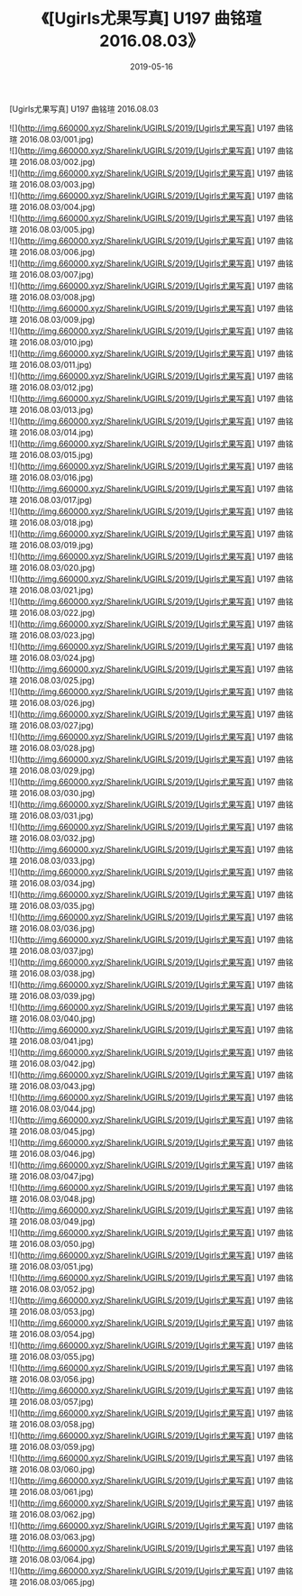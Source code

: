 ﻿---
layout: post
title:  《[Ugirls尤果写真] U197 曲铭瑄 2016.08.03》
date:   2019-05-16
img: http://img.660000.xyz/Sharelink/UGIRLS/2019/[Ugirls尤果写真] U197 曲铭瑄 2016.08.03/000.jpg
categories: [美女, 清纯, 唯美]
---

[Ugirls尤果写真] U197 曲铭瑄 2016.08.03

 ![](http://img.660000.xyz/Sharelink/UGIRLS/2019/[Ugirls尤果写真] U197 曲铭瑄 2016.08.03/001.jpg) <br>![](http://img.660000.xyz/Sharelink/UGIRLS/2019/[Ugirls尤果写真] U197 曲铭瑄 2016.08.03/002.jpg) <br>![](http://img.660000.xyz/Sharelink/UGIRLS/2019/[Ugirls尤果写真] U197 曲铭瑄 2016.08.03/003.jpg) <br>![](http://img.660000.xyz/Sharelink/UGIRLS/2019/[Ugirls尤果写真] U197 曲铭瑄 2016.08.03/004.jpg) <br>![](http://img.660000.xyz/Sharelink/UGIRLS/2019/[Ugirls尤果写真] U197 曲铭瑄 2016.08.03/005.jpg) <br>![](http://img.660000.xyz/Sharelink/UGIRLS/2019/[Ugirls尤果写真] U197 曲铭瑄 2016.08.03/006.jpg) <br>![](http://img.660000.xyz/Sharelink/UGIRLS/2019/[Ugirls尤果写真] U197 曲铭瑄 2016.08.03/007.jpg) <br>![](http://img.660000.xyz/Sharelink/UGIRLS/2019/[Ugirls尤果写真] U197 曲铭瑄 2016.08.03/008.jpg) <br>![](http://img.660000.xyz/Sharelink/UGIRLS/2019/[Ugirls尤果写真] U197 曲铭瑄 2016.08.03/009.jpg) <br>![](http://img.660000.xyz/Sharelink/UGIRLS/2019/[Ugirls尤果写真] U197 曲铭瑄 2016.08.03/010.jpg) <br>![](http://img.660000.xyz/Sharelink/UGIRLS/2019/[Ugirls尤果写真] U197 曲铭瑄 2016.08.03/011.jpg) <br>![](http://img.660000.xyz/Sharelink/UGIRLS/2019/[Ugirls尤果写真] U197 曲铭瑄 2016.08.03/012.jpg) <br>![](http://img.660000.xyz/Sharelink/UGIRLS/2019/[Ugirls尤果写真] U197 曲铭瑄 2016.08.03/013.jpg) <br>![](http://img.660000.xyz/Sharelink/UGIRLS/2019/[Ugirls尤果写真] U197 曲铭瑄 2016.08.03/014.jpg) <br>![](http://img.660000.xyz/Sharelink/UGIRLS/2019/[Ugirls尤果写真] U197 曲铭瑄 2016.08.03/015.jpg) <br>![](http://img.660000.xyz/Sharelink/UGIRLS/2019/[Ugirls尤果写真] U197 曲铭瑄 2016.08.03/016.jpg) <br>![](http://img.660000.xyz/Sharelink/UGIRLS/2019/[Ugirls尤果写真] U197 曲铭瑄 2016.08.03/017.jpg) <br>![](http://img.660000.xyz/Sharelink/UGIRLS/2019/[Ugirls尤果写真] U197 曲铭瑄 2016.08.03/018.jpg) <br>![](http://img.660000.xyz/Sharelink/UGIRLS/2019/[Ugirls尤果写真] U197 曲铭瑄 2016.08.03/019.jpg) <br>![](http://img.660000.xyz/Sharelink/UGIRLS/2019/[Ugirls尤果写真] U197 曲铭瑄 2016.08.03/020.jpg) <br>![](http://img.660000.xyz/Sharelink/UGIRLS/2019/[Ugirls尤果写真] U197 曲铭瑄 2016.08.03/021.jpg) <br>![](http://img.660000.xyz/Sharelink/UGIRLS/2019/[Ugirls尤果写真] U197 曲铭瑄 2016.08.03/022.jpg) <br>![](http://img.660000.xyz/Sharelink/UGIRLS/2019/[Ugirls尤果写真] U197 曲铭瑄 2016.08.03/023.jpg) <br>![](http://img.660000.xyz/Sharelink/UGIRLS/2019/[Ugirls尤果写真] U197 曲铭瑄 2016.08.03/024.jpg) <br>![](http://img.660000.xyz/Sharelink/UGIRLS/2019/[Ugirls尤果写真] U197 曲铭瑄 2016.08.03/025.jpg) <br>![](http://img.660000.xyz/Sharelink/UGIRLS/2019/[Ugirls尤果写真] U197 曲铭瑄 2016.08.03/026.jpg) <br>![](http://img.660000.xyz/Sharelink/UGIRLS/2019/[Ugirls尤果写真] U197 曲铭瑄 2016.08.03/027.jpg) <br>![](http://img.660000.xyz/Sharelink/UGIRLS/2019/[Ugirls尤果写真] U197 曲铭瑄 2016.08.03/028.jpg) <br>![](http://img.660000.xyz/Sharelink/UGIRLS/2019/[Ugirls尤果写真] U197 曲铭瑄 2016.08.03/029.jpg) <br>![](http://img.660000.xyz/Sharelink/UGIRLS/2019/[Ugirls尤果写真] U197 曲铭瑄 2016.08.03/030.jpg) <br>![](http://img.660000.xyz/Sharelink/UGIRLS/2019/[Ugirls尤果写真] U197 曲铭瑄 2016.08.03/031.jpg) <br>![](http://img.660000.xyz/Sharelink/UGIRLS/2019/[Ugirls尤果写真] U197 曲铭瑄 2016.08.03/032.jpg) <br>![](http://img.660000.xyz/Sharelink/UGIRLS/2019/[Ugirls尤果写真] U197 曲铭瑄 2016.08.03/033.jpg) <br>![](http://img.660000.xyz/Sharelink/UGIRLS/2019/[Ugirls尤果写真] U197 曲铭瑄 2016.08.03/034.jpg) <br>![](http://img.660000.xyz/Sharelink/UGIRLS/2019/[Ugirls尤果写真] U197 曲铭瑄 2016.08.03/035.jpg) <br>![](http://img.660000.xyz/Sharelink/UGIRLS/2019/[Ugirls尤果写真] U197 曲铭瑄 2016.08.03/036.jpg) <br>![](http://img.660000.xyz/Sharelink/UGIRLS/2019/[Ugirls尤果写真] U197 曲铭瑄 2016.08.03/037.jpg) <br>![](http://img.660000.xyz/Sharelink/UGIRLS/2019/[Ugirls尤果写真] U197 曲铭瑄 2016.08.03/038.jpg) <br>![](http://img.660000.xyz/Sharelink/UGIRLS/2019/[Ugirls尤果写真] U197 曲铭瑄 2016.08.03/039.jpg) <br>![](http://img.660000.xyz/Sharelink/UGIRLS/2019/[Ugirls尤果写真] U197 曲铭瑄 2016.08.03/040.jpg) <br>![](http://img.660000.xyz/Sharelink/UGIRLS/2019/[Ugirls尤果写真] U197 曲铭瑄 2016.08.03/041.jpg) <br>![](http://img.660000.xyz/Sharelink/UGIRLS/2019/[Ugirls尤果写真] U197 曲铭瑄 2016.08.03/042.jpg) <br>![](http://img.660000.xyz/Sharelink/UGIRLS/2019/[Ugirls尤果写真] U197 曲铭瑄 2016.08.03/043.jpg) <br>![](http://img.660000.xyz/Sharelink/UGIRLS/2019/[Ugirls尤果写真] U197 曲铭瑄 2016.08.03/044.jpg) <br>![](http://img.660000.xyz/Sharelink/UGIRLS/2019/[Ugirls尤果写真] U197 曲铭瑄 2016.08.03/045.jpg) <br>![](http://img.660000.xyz/Sharelink/UGIRLS/2019/[Ugirls尤果写真] U197 曲铭瑄 2016.08.03/046.jpg) <br>![](http://img.660000.xyz/Sharelink/UGIRLS/2019/[Ugirls尤果写真] U197 曲铭瑄 2016.08.03/047.jpg) <br>![](http://img.660000.xyz/Sharelink/UGIRLS/2019/[Ugirls尤果写真] U197 曲铭瑄 2016.08.03/048.jpg) <br>![](http://img.660000.xyz/Sharelink/UGIRLS/2019/[Ugirls尤果写真] U197 曲铭瑄 2016.08.03/049.jpg) <br>![](http://img.660000.xyz/Sharelink/UGIRLS/2019/[Ugirls尤果写真] U197 曲铭瑄 2016.08.03/050.jpg) <br>![](http://img.660000.xyz/Sharelink/UGIRLS/2019/[Ugirls尤果写真] U197 曲铭瑄 2016.08.03/051.jpg) <br>![](http://img.660000.xyz/Sharelink/UGIRLS/2019/[Ugirls尤果写真] U197 曲铭瑄 2016.08.03/052.jpg) <br>![](http://img.660000.xyz/Sharelink/UGIRLS/2019/[Ugirls尤果写真] U197 曲铭瑄 2016.08.03/053.jpg) <br>![](http://img.660000.xyz/Sharelink/UGIRLS/2019/[Ugirls尤果写真] U197 曲铭瑄 2016.08.03/054.jpg) <br>![](http://img.660000.xyz/Sharelink/UGIRLS/2019/[Ugirls尤果写真] U197 曲铭瑄 2016.08.03/055.jpg) <br>![](http://img.660000.xyz/Sharelink/UGIRLS/2019/[Ugirls尤果写真] U197 曲铭瑄 2016.08.03/056.jpg) <br>![](http://img.660000.xyz/Sharelink/UGIRLS/2019/[Ugirls尤果写真] U197 曲铭瑄 2016.08.03/057.jpg) <br>![](http://img.660000.xyz/Sharelink/UGIRLS/2019/[Ugirls尤果写真] U197 曲铭瑄 2016.08.03/058.jpg) <br>![](http://img.660000.xyz/Sharelink/UGIRLS/2019/[Ugirls尤果写真] U197 曲铭瑄 2016.08.03/059.jpg) <br>![](http://img.660000.xyz/Sharelink/UGIRLS/2019/[Ugirls尤果写真] U197 曲铭瑄 2016.08.03/060.jpg) <br>![](http://img.660000.xyz/Sharelink/UGIRLS/2019/[Ugirls尤果写真] U197 曲铭瑄 2016.08.03/061.jpg) <br>![](http://img.660000.xyz/Sharelink/UGIRLS/2019/[Ugirls尤果写真] U197 曲铭瑄 2016.08.03/062.jpg) <br>![](http://img.660000.xyz/Sharelink/UGIRLS/2019/[Ugirls尤果写真] U197 曲铭瑄 2016.08.03/063.jpg) <br>![](http://img.660000.xyz/Sharelink/UGIRLS/2019/[Ugirls尤果写真] U197 曲铭瑄 2016.08.03/064.jpg) <br>![](http://img.660000.xyz/Sharelink/UGIRLS/2019/[Ugirls尤果写真] U197 曲铭瑄 2016.08.03/065.jpg) <br>